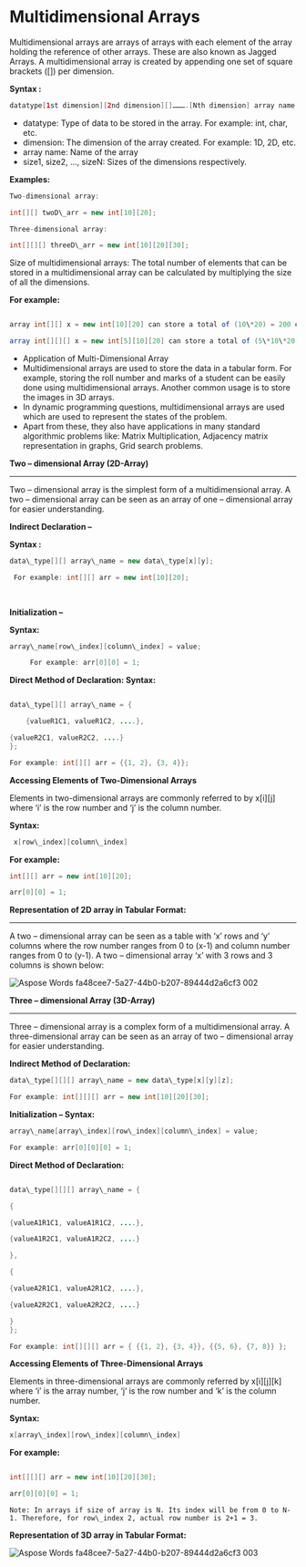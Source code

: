 

# Multidimensional Arrays



Multidimensional arrays are arrays of arrays with each element of the array holding the reference of other arrays. These are also known as Jagged Arrays. A multidimensional array is created by appending one set of square brackets ([]) per dimension. 

**Syntax :**
~~~java
datatype[1st dimension][2nd dimension][]……….[Nth dimension] array name = new datatype[size1][size2]….[size];
~~~
- datatype: Type of data to be stored in the array. For example: int, char, etc.
- dimension: The dimension of the array created. For example: 1D, 2D, etc.
- array name: Name of the array
- size1, size2, …, sizeN: Sizes of the dimensions respectively.

**Examples:**
~~~java
Two-dimensional array:

int[][] twoD\_arr = new int[10][20];

Three-dimensional array:

int[][][] threeD\_arr = new int[10][20][30];
~~~
Size of multidimensional arrays: The total number of elements that can be stored in a multidimensional array can be calculated by multiplying the size of all the dimensions.

**For example:** 
~~~java

array int[][] x = new int[10][20] can store a total of (10\*20) = 200 elements. 

array int[][][] x = new int[5][10][20] can store a total of (5\*10\*20) = 1000 elements.
~~~

- Application of Multi-Dimensional Array
- Multidimensional arrays are used to store the data in a tabular form. For example, storing the roll number and marks of a student can be easily done using multidimensional arrays. Another common usage is to store the images in 3D arrays.
- In dynamic programming questions, multidimensional arrays are used which are used to represent the states of the problem.
- Apart from these, they also have applications in many standard algorithmic problems like:  Matrix Multiplication, Adjacency matrix representation in graphs, Grid search problems.

**Two – dimensional Array (2D-Array)**

---

Two – dimensional array is the simplest form of a multidimensional array. A two – dimensional array can be seen as an array of one – dimensional array for easier understanding.  


**Indirect Declaration –**

**Syntax :**
~~~java
data\_type[][] array\_name = new data\_type[x][y];

 For example: int[][] arr = new int[10][20];
       
       
 ~~~


 **Initialization –** 

 **Syntax:**
~~~java
array\_name[row\_index][column\_index] = value;

     For example: arr[0][0] = 1;
~~~


**Direct Method of Declaration: Syntax:**
~~~java

data\_type[][] array\_name = {

    {valueR1C1, valueR1C2, ....}, 

{valueR2C1, valueR2C2, ....}
};

For example: int[][] arr = {{1, 2}, {3, 4}};

~~~



**Accessing Elements of Two-Dimensional Arrays**

Elements in two-dimensional arrays are commonly referred to by x[i][j] where ‘i’ is the row number and ‘j’ is the column number. 

**Syntax:**
~~~java
 x[row\_index][column\_index]
~~~

**For example:**
~~~java
int[][] arr = new int[10][20];

arr[0][0] = 1;
~~~


**Representation of 2D array in Tabular Format:**

---

A two – dimensional array can be seen as a table with ‘x’ rows and ‘y’ columns where the row number ranges from 0 to (x-1) and column number ranges from 0 to (y-1). A two – dimensional array ‘x’ with 3 rows and 3 columns is shown below:

![Aspose Words fa48cee7-5a27-44b0-b207-89444d2a6cf3 002](https://github.com/rhushikesh2000/JAVA_TUTORIAL_/assets/124034778/5129d8ae-0e7a-4cc1-a756-bebf2ebb5745)



**Three – dimensional Array (3D-Array)**

---

Three – dimensional array is a complex form of a multidimensional array. A three-dimensional array can be seen as an array of two – dimensional array for easier understanding. 

**Indirect Method of Declaration:**
~~~java
data\_type[][][] array\_name = new data\_type[x][y][z];

For example: int[][][] arr = new int[10][20][30];
~~~

**Initialization – Syntax:**
~~~java
array\_name[array\_index][row\_index][column\_index] = value;

For example: arr[0][0][0] = 1;
~~~

**Direct Method of Declaration:**
~~~java

data\_type[][][] array\_name = {

{

{valueA1R1C1, valueA1R1C2, ....}, 

{valueA1R2C1, valueA1R2C2, ....}

},

{

{valueA2R1C1, valueA2R1C2, ....}, 

{valueA2R2C1, valueA2R2C2, ....}

}
};

For example: int[][][] arr = { {{1, 2}, {3, 4}}, {{5, 6}, {7, 8}} };
~~~

**Accessing Elements of Three-Dimensional Arrays**

Elements in three-dimensional arrays are commonly referred by x[i][j][k] where ‘i’ is the array number, ‘j’ is the row number and ‘k’ is the column number. 

**Syntax:**
~~~java
x[array\_index][row\_index][column\_index]

~~~

**For example:**
~~~java

int[][][] arr = new int[10][20][30];

arr[0][0][0] = 1;
~~~

`
Note: In arrays if size of array is N. Its index will be from 0 to N-1. Therefore, for row\_index 2, actual row number is 2+1 = 3.
`

**Representation of 3D array in Tabular Format:**

![Aspose Words fa48cee7-5a27-44b0-b207-89444d2a6cf3 003](https://github.com/rhushikesh2000/JAVA_TUTORIAL_/assets/124034778/040bc6a1-f37b-4a87-82bb-4c802517e5a8)




